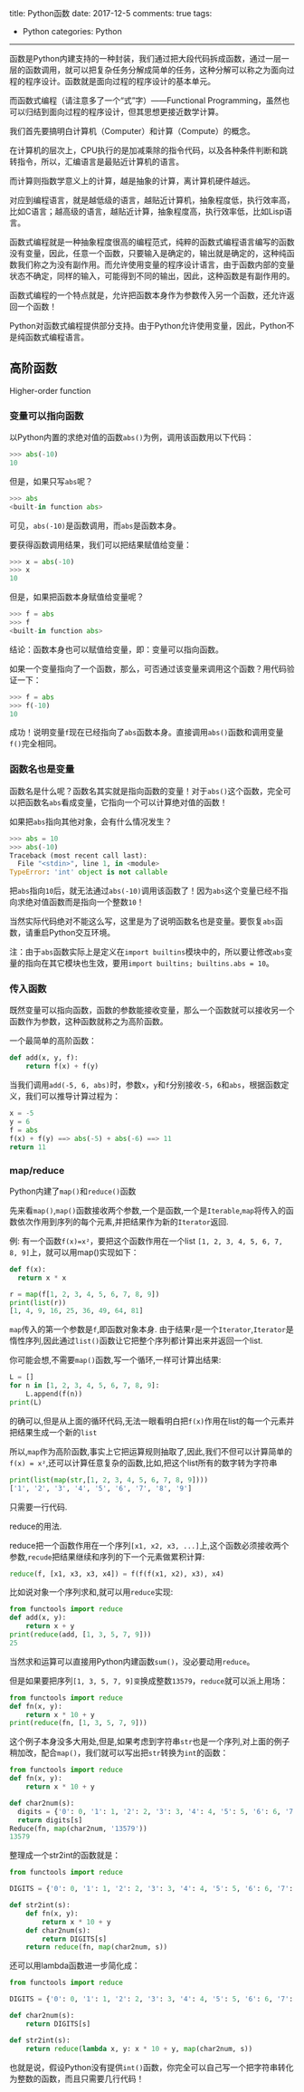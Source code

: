 title: Python函数
date: 2017-12-5
comments: true
tags: 
 - Python
categories: Python
----------

函数是Python内建支持的一种封装，我们通过把大段代码拆成函数，通过一层一层的函数调用，就可以把复杂任务分解成简单的任务，这种分解可以称之为面向过程的程序设计。函数就是面向过程的程序设计的基本单元。

而函数式编程（请注意多了一个“式”字）——Functional Programming，虽然也可以归结到面向过程的程序设计，但其思想更接近数学计算。

我们首先要搞明白计算机（Computer）和计算（Compute）的概念。

在计算机的层次上，CPU执行的是加减乘除的指令代码，以及各种条件判断和跳转指令，所以，汇编语言是最贴近计算机的语言。

而计算则指数学意义上的计算，越是抽象的计算，离计算机硬件越远。

对应到编程语言，就是越低级的语言，越贴近计算机，抽象程度低，执行效率高，比如C语言；越高级的语言，越贴近计算，抽象程度高，执行效率低，比如Lisp语言。

函数式编程就是一种抽象程度很高的编程范式，纯粹的函数式编程语言编写的函数没有变量，因此，任意一个函数，只要输入是确定的，输出就是确定的，这种纯函数我们称之为没有副作用。而允许使用变量的程序设计语言，由于函数内部的变量状态不确定，同样的输入，可能得到不同的输出，因此，这种函数是有副作用的。

函数式编程的一个特点就是，允许把函数本身作为参数传入另一个函数，还允许返回一个函数！

Python对函数式编程提供部分支持。由于Python允许使用变量，因此，Python不是纯函数式编程语言。

<!-- more -->

## 高阶函数

Higher-order function

### 变量可以指向函数

以Python内置的求绝对值的函数`abs()`为例，调用该函数用以下代码：

```python
>>> abs(-10)
10
```

但是，如果只写`abs`呢？

```python
>>> abs
<built-in function abs>
```

可见，`abs(-10)`是函数调用，而`abs`是函数本身。

要获得函数调用结果，我们可以把结果赋值给变量：

```python
>>> x = abs(-10)
>>> x
10
```

但是，如果把函数本身赋值给变量呢？

```python
>>> f = abs
>>> f
<built-in function abs>
```

结论：函数本身也可以赋值给变量，即：变量可以指向函数。

如果一个变量指向了一个函数，那么，可否通过该变量来调用这个函数？用代码验证一下：

```python
>>> f = abs
>>> f(-10)
10
```

成功！说明变量`f`现在已经指向了`abs`函数本身。直接调用`abs()`函数和调用变量`f()`完全相同。

### 函数名也是变量

函数名是什么呢？函数名其实就是指向函数的变量！对于`abs()`这个函数，完全可以把函数名`abs`看成变量，它指向一个可以计算绝对值的函数！

如果把`abs`指向其他对象，会有什么情况发生？

```python
>>> abs = 10
>>> abs(-10)
Traceback (most recent call last):
  File "<stdin>", line 1, in <module>
TypeError: 'int' object is not callable
```

把`abs`指向`10`后，就无法通过`abs(-10)`调用该函数了！因为`abs`这个变量已经不指向求绝对值函数而是指向一个整数`10`！

当然实际代码绝对不能这么写，这里是为了说明函数名也是变量。要恢复`abs`函数，请重启Python交互环境。

注：由于`abs`函数实际上是定义在`import builtins`模块中的，所以要让修改`abs`变量的指向在其它模块也生效，要用`import builtins; builtins.abs = 10`。

### 传入函数

既然变量可以指向函数，函数的参数能接收变量，那么一个函数就可以接收另一个函数作为参数，这种函数就称之为高阶函数。

一个最简单的高阶函数：

```python
def add(x, y, f):
    return f(x) + f(y)
```

当我们调用`add(-5, 6, abs)`时，参数`x`，`y`和`f`分别接收`-5`，`6`和`abs`，根据函数定义，我们可以推导计算过程为：

```python
x = -5
y = 6
f = abs
f(x) + f(y) ==> abs(-5) + abs(-6) ==> 11
return 11
```

### map/reduce

Python内建了`map()`和`reduce()`函数

先来看`map()`,`map()`函数接收两个参数,一个是函数,一个是`Iterable`,`map`将传入的函数依次作用到序列的每个元素,并把结果作为新的`Iterator`返回.

例: 有一个函数`f(x)=x²`，要把这个函数作用在一个list `[1, 2, 3, 4, 5, 6, 7, 8, 9]`上，就可以用map()实现如下：

```python
def f(x):
  return x * x

r = map(f[1, 2, 3, 4, 5, 6, 7, 8, 9])
print(list(r))
[1, 4, 9, 16, 25, 36, 49, 64, 81]
```

`map`传入的第一个参数是`f`,即函数对象本身. 由于结果`r`是一个`Iterator`,`Iterator`是惰性序列,因此通过`list()`函数让它把整个序列都计算出来并返回一个list.

你可能会想,不需要`map()`函数,写一个循环,一样可计算出结果:

```python
L = []
for n in [1, 2, 3, 4, 5, 6, 7, 8, 9]:
    L.append(f(n))
print(L)
```    

的确可以,但是从上面的循环代码,无法一眼看明白把`f(x)`作用在list的每一个元素并把结果生成一个新的`list`

所以,`map`作为高阶函数,事实上它把运算规则抽取了,因此,我们不但可以计算简单的`f(x) = x²`,还可以计算任意复杂的函数,比如,把这个list所有的数字转为字符串

```python
print(list(map(str,[1, 2, 3, 4, 5, 6, 7, 8, 9])))
['1', '2', '3', '4', '5', '6', '7', '8', '9']
```

只需要一行代码.

reduce的用法.

reduce把一个函数作用在一个序列`[x1, x2, x3, ...]`上,这个函数必须接收两个参数,`recude`把结果继续和序列的下一个元素做累积计算:

```python
reduce(f, [x1, x3, x3, x4]) = f(f(f(x1, x2), x3), x4)
```

比如说对象一个序列求和,就可以用`reduce`实现:

```python               
from functools import reduce
def add(x, y):
    return x + y
print(reduce(add, [1, 3, 5, 7, 9]))
25
```

当然求和运算可以直接用Python内建函数`sum()`，没必要动用`reduce`。

但是如果要把序列`[1, 3, 5, 7, 9]变`换成整数`13579`，`reduce`就可以派上用场：

```python
from functools import reduce
def fn(x, y):
    return x * 10 + y
print(reduce(fn, [1, 3, 5, 7, 9]))
```

这个例子本身没多大用处,但是,如果考虑到字符串`str`也是一个序列,对上面的例子稍加改，配合`map()`，我们就可以写出把`str`转换为`int`的函数：

```Python
from functools import reduce
def fn(x, y):
    return x * 10 + y

def char2num(s):
  digits = {'0': 0, '1': 1, '2': 2, '3': 3, '4': 4, '5': 5, '6': 6, '7': 7, '8': 8, '9': 9}
  return digits[s]
Reduce(fn, map(char2num, '13579'))
13579
```

整理成一个str2int的函数就是：

```Python
from functools import reduce

DIGITS = {'0': 0, '1': 1, '2': 2, '3': 3, '4': 4, '5': 5, '6': 6, '7': 7, '8': 8, '9': 9}

def str2int(s):
    def fn(x, y):
        return x * 10 + y
    def char2num(s):
        return DIGITS[s]
    return reduce(fn, map(char2num, s))
```

还可以用lambda函数进一步简化成：

```python
from functools import reduce

DIGITS = {'0': 0, '1': 1, '2': 2, '3': 3, '4': 4, '5': 5, '6': 6, '7': 7, '8': 8, '9': 9}

def char2num(s):
    return DIGITS[s]

def str2int(s):
    return reduce(lambda x, y: x * 10 + y, map(char2num, s))
```

也就是说，假设Python没有提供`int()`函数，你完全可以自己写一个把字符串转化为整数的函数，而且只需要几行代码！